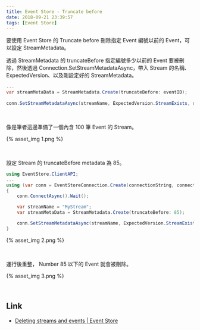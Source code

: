 ```yaml
---
title: Event Store - Truncate before
date: 2018-09-21 23:39:57
tags: [Event Store]
---
```


要使用 Event Store 的 Truncate before 刪除指定 Event 編號以前的 Event，可以設定 StreamMetadata。  

<!-- More -->

<bt/>


透過 StreamMetadata 的 truncateBefore 指定編號多少以前的 Event 要被刪除，然後透過 Connection.SetStreamMetadataAsync，帶入 Stream 的名稱、ExpectedVersion、以及剛設定好的 StreamMetadata。  

```C#
...
var streamMetaData = StreamMetadata.Create(truncateBefore: eventID);
    
conn.SetStreamMetadataAsync(streamName, ExpectedVersion.StreamExists, streamMetaData).Wait();
```

<br/>


像是筆者這邊準備了一個內含 100 筆 Event 的 Stream。  

{% asset_img 1.png %}
 
<br/>


設定 Stream 的 truncateBefore metadata 為 85。  

```C#
using EventStore.ClientAPI;
...
using (var conn = EventStoreConnection.Create(connectionString, connectionName))
{
    conn.ConnectAsync().Wait();

    var streamName = "MyStream";
    var streamMetaData = StreamMetadata.Create(truncateBefore: 85);

    conn.SetStreamMetadataAsync(streamName, ExpectedVersion.StreamExists, streamMetaData).Wait();
}
```

{% asset_img 2.png %}
 
<br/>


運行後重整， Number 85 以下的 Event 就會被刪除。  

{% asset_img 3.png %}
 
<br/>


Link
----
* [Deleting streams and events | Event Store](https://eventstore.org/docs/server/deleting-streams-and-events/index.html)
